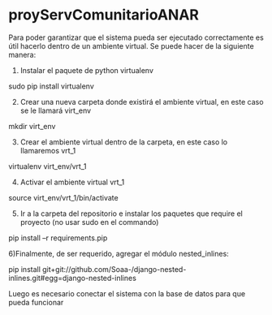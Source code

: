proyServComunitarioANAR
=======================

Para poder garantizar que el sistema pueda ser ejecutado correctamente es útil hacerlo dentro de un ambiente virtual. 
Se puede hacer de la siguiente manera:

1) Instalar el paquete de python virtualenv

 sudo pip install virtualenv
 
2) Crear una nueva carpeta donde existirá el ambiente virtual, en este caso se le llamará virt_env

 mkdir virt_env
 
3) Crear el ambiente virtual dentro de la carpeta, en este caso lo llamaremos vrt_1

 virtualenv virt_env/vrt_1
 
4) Activar el ambiente virtual vrt_1

 source virt_env/vrt_1/bin/activate

5) Ir a la carpeta del repositorio e instalar los paquetes que require el proyecto (no usar sudo en el commando)

 pip install –r requirements.pip
 
6)Finalmente, de ser requerido, agregar el módulo nested_inlines:

 pip install git+git://github.com/Soaa-/django-nested-inlines.git#egg=django-nested-inlines
 
 Luego es necesario conectar el sistema con la base de datos para que pueda funcionar
